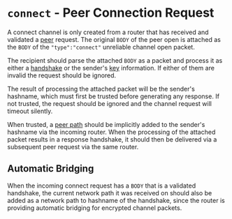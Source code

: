 # `connect` - Peer Connection Request

A connect channel is only created from a router that has received and validated a [peer](peer.md) request.  The original `BODY` of the peer open is attached as the `BODY` of the `"type":"connect"` unreliable channel open packet.

The recipient should parse the attached `BODY` as a packet and process it as either a [handshake](../e3x/handshake.md) or the sender's [key](../e3x/cs/#packet) information.  If either of them are invalid the request should be ignored.

The result of processing the attached packet will be the sender's hashname, which must first be trusted before generating any response. If not trusted, the request should be ignored and the channel request will timeout silently.

When trusted, a [peer path](path.md) should be implicitly added to the sender's hashname via the incoming router.  When the processing of the attached packet results in a response handshake, it should then be delivered via a subsequent peer request via the same router.

## Automatic Bridging

When the incoming connect request has a `BODY` that is a validated handshake, the current network path it was received on should also be added as a network path to hashname of the handshake, since the router is providing automatic bridging for encrypted channel packets.
